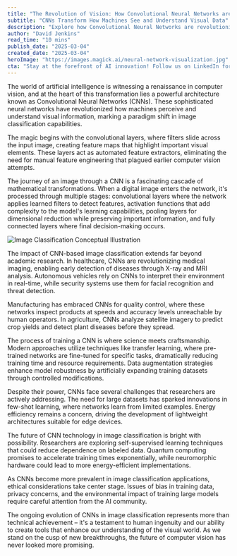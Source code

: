 ```yaml
---
title: "The Revolution of Vision: How Convolutional Neural Networks are Reshaping Image Classification"
subtitle: "CNNs Transform How Machines See and Understand Visual Data"
description: "Explore how Convolutional Neural Networks are revolutionizing image classification and computer vision, from healthcare diagnostics to autonomous vehicles. Learn about the architecture, challenges, and future possibilities of this transformative AI technology."
author: "David Jenkins"
read_time: "10 mins"
publish_date: "2025-03-04"
created_date: "2025-03-04"
heroImage: "https://images.magick.ai/neural-network-visualization.jpg"
cta: "Stay at the forefront of AI innovation! Follow us on LinkedIn for daily insights into groundbreaking developments in machine learning and computer vision."
---
```


The world of artificial intelligence is witnessing a renaissance in computer vision, and at the heart of this transformation lies a powerful architecture known as Convolutional Neural Networks (CNNs). These sophisticated neural networks have revolutionized how machines perceive and understand visual information, marking a paradigm shift in image classification capabilities.

The magic begins with the convolutional layers, where filters slide across the input image, creating feature maps that highlight important visual elements. These layers act as automated feature extractors, eliminating the need for manual feature engineering that plagued earlier computer vision attempts.

The journey of an image through a CNN is a fascinating cascade of mathematical transformations. When a digital image enters the network, it's processed through multiple stages: convolutional layers where the network applies learned filters to detect features, activation functions that add complexity to the model's learning capabilities, pooling layers for dimensional reduction while preserving important information, and fully connected layers where final decision-making occurs.

![Image Classification Conceptual Illustration](https://images.magick.ai/neural-network-image-illustration.jpg)

The impact of CNN-based image classification extends far beyond academic research. In healthcare, CNNs are revolutionizing medical imaging, enabling early detection of diseases through X-ray and MRI analysis. Autonomous vehicles rely on CNNs to interpret their environment in real-time, while security systems use them for facial recognition and threat detection.

Manufacturing has embraced CNNs for quality control, where these networks inspect products at speeds and accuracy levels unreachable by human operators. In agriculture, CNNs analyze satellite imagery to predict crop yields and detect plant diseases before they spread.

The process of training a CNN is where science meets craftsmanship. Modern approaches utilize techniques like transfer learning, where pre-trained networks are fine-tuned for specific tasks, dramatically reducing training time and resource requirements. Data augmentation strategies enhance model robustness by artificially expanding training datasets through controlled modifications.

Despite their power, CNNs face several challenges that researchers are actively addressing. The need for large datasets has sparked innovations in few-shot learning, where networks learn from limited examples. Energy efficiency remains a concern, driving the development of lightweight architectures suitable for edge devices.

The future of CNN technology in image classification is bright with possibility. Researchers are exploring self-supervised learning techniques that could reduce dependence on labeled data. Quantum computing promises to accelerate training times exponentially, while neuromorphic hardware could lead to more energy-efficient implementations.

As CNNs become more prevalent in image classification applications, ethical considerations take center stage. Issues of bias in training data, privacy concerns, and the environmental impact of training large models require careful attention from the AI community.

The ongoing evolution of CNNs in image classification represents more than technical achievement – it's a testament to human ingenuity and our ability to create tools that enhance our understanding of the visual world. As we stand on the cusp of new breakthroughs, the future of computer vision has never looked more promising.